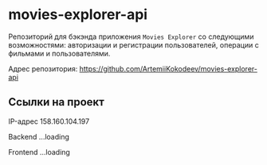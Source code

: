 # movies-explorer-api

Репозиторий для бэкэнда приложения `Movies Explorer` со следующими возможностями: авторизации и регистрации пользователей, операции с фильмами и пользователями.

Адрес репозитория: https://github.com/ArtemiiKokodeev/movies-explorer-api

## Ссылки на проект

IP-адрес 158.160.104.197

Backend ...loading

Frontend ...loading
